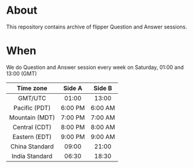 # About

This repository contains archive of flipper Question and Answer sessions.

# When

We do Question and Answer session every week on Saturday, 01:00 and 13:00 (GMT)

| Time zone      | Side A  |  Side B |
| :------------: | :-----: | :-----: |
| GMT/UTC        | 01:00   | 13:00   |
| Pacific (PDT)  | 6:00 PM | 6:00 AM |
| Mountain (MDT) | 7:00 PM | 7:00 AM |
| Central (CDT)  | 8:00 PM | 8:00 AM |
| Eastern (EDT)  | 9:00 PM | 9:00 AM |
| China Standard | 09:00   | 21:00   |
| India Standard | 06:30   | 18:30   |
